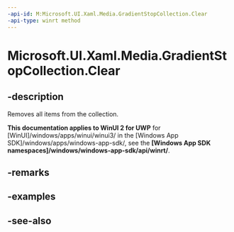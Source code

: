 ```yaml
---
-api-id: M:Microsoft.UI.Xaml.Media.GradientStopCollection.Clear
-api-type: winrt method
---
```


<!-- Method syntax
public void Clear()
-->

# Microsoft.UI.Xaml.Media.GradientStopCollection.Clear

## -description
Removes all items from the collection.

**This documentation applies to WinUI 2 for UWP** for [WinUI]/windows/apps/winui/winui3/ in the [Windows App SDK]/windows/apps/windows-app-sdk/, see the **[Windows App SDK namespaces]/windows/windows-app-sdk/api/winrt/**.

## -remarks


## -examples

## -see-also
